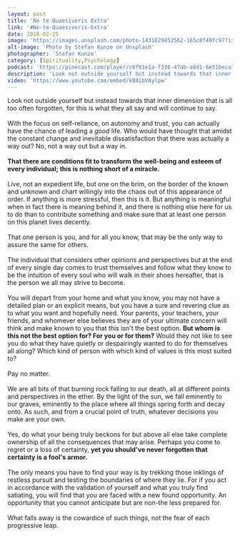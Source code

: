 ```yaml
---
layout: post
title: 'Ne te Quaesiveris Extra'
link: '#Ne-te-Quaesiveris-Extra'
date: 2018-02-25
image: 'https://images.unsplash.com/photo-1431629452562-165c8f49fc97?ixlib=rb-0.3.5&ixid=eyJhcHBfaWQiOjEyMDd9&s=9bcd0ad4b279fda9f18a1be16cb6ca52&auto=format&fit=crop&w=1950&q=80'
alt-image: 'Photo by Stefan Kunze on Unsplash'
photographer: 'Stefan Kunze'
category: [Spirituality,Psychology]
podcast: 'https://pinecast.com/player/c6f61e1a-f336-47ab-a8d1-6e51beca7d92?theme=minimal'
description: 'Look not outside yourself but instead towards that inner dimension that is all too often forgotten, for this is what they all say and will continue to say.'
video: 'https://www.youtube.com/embed/kB8ibVAylpw'
---
```




Look not outside yourself but instead towards that inner dimension that is all too often forgotten, for this is what they all say and will continue to say. 
<br>
<br>
With the focus on self-reliance, on autonomy and trust, you can actually have the chance of leading a *good* life. Who would have thought that amidst the constant change and inevitable dissatisfaction that there was actually a way out? No, not a way out but a way in. 
<br>
<br>
**That there are conditions fit to transform the well-being and esteem of every individual; this is nothing short of a miracle.** 
<br>
<br>
Live, not an expedient life, but one on the brim, on the border of the known and unknown and chart willingly into the chaos out of this appearance of order. If anything is more stressful, then this is it. But anything is meaningful when in fact there is meaning behind it, and there is nothing else here for us to do than to contribute something and make sure that at least one person on this planet lives decently. 
<br>
<br>
That one person is you, and for all you know, that may be the only way to assure the same for others.
<br>
<br>
The individual that considers other opinions and perspectives but at the end of every single day comes to trust themselves and follow what they know to be the intuition of every soul who will walk in their shoes hereafter, that is the person we all may strive to become.
<br>
<br>
You will depart from your home and what you know, you may not have a detailed plan or an explicit means, but you have a sure and revering clue as to what you want and hopefully need. Your parents, your teachers, your friends, and whomever else believes they are of your ultimate concern will think and make known to you that this isn't the best option. **But whom is this not the best option for? For you or for them?** Would they not like to see you do what they have quietly or despairingly wanted to do for themselves all along? Which kind of person with which kind of values is this most suited to? 
<br>
<br>
Pay no matter. 
<br>
<br>
We are all bits of that burning rock falling to our death, all at different points and perspectives in the ether. By the light of the sun, we fall eminently to our graves, eminently to the place where all things spring forth and decay onto. As such, and from a crucial point of truth, whatever decisions you make are your own. 
<br>
<br>
Yes, do what your being truly beckons for but above all else take complete ownership of all the consequences that may arise. Perhaps you come to regret or a loss of certainty, **yet you should've never forgotten that certainty is a fool's armor.** 
<br>
<br>
The only means you have to find your way is by trekking those inklings of restless pursuit and testing the boundaries of where they lie. For if you act in accordance with the validation of yourself and what you truly find satiating, you will find that you are faced with a new found opportunity. An opportunity that you cannot anticipate but are non-the less prepared for. 
<br>
<br>
What falls away is the cowardice of such things, not the fear of each progressive leap. 
